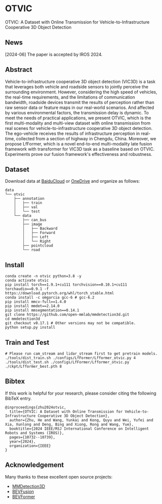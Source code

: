 # OTVIC
OTVIC: A Dataset with Online Transmission for Vehicle-to-Infrastructure Cooperative 3D Object Detection

## News
[2024-06] The paper is accepted by IROS 2024.

## Abstract
Vehicle-to-infrastructure cooperative 3D object detection (VIC3D) is a task that leverages both vehicle and roadside sensors to jointly perceive the surrounding environment. However, considering the high speed of vehicles, the real-time requirements, and the limitations of communication bandwidth, roadside devices transmit the results of perception rather than raw sensor data or feature maps in our real-world scenarios. And affected by various environmental factors, the transmission delay is dynamic. To meet the needs of practical applications, we present OTVIC, which is the first multi-modality and multi-view dataset with online transmission from real scenes for vehicle-to-infrastructure cooperative 3D object detection. The ego-vehicle receives the results of infrastructure perception in real-time, collected from a section of highway in Chengdu, China. Moreover, we propose LfFormer, which is a novel end-to-end multi-modality late fusion framework with transformer for VIC3D task as a baseline based on OTVIC. Experiments prove our fusion framework's effectiveness and robustness.

## Dataset
Download data at [BaiduCloud](https://pan.baidu.com/s/1WrTgJ7wFccfszt15FJwsNA?pwd=f4in) or [OneDrive](https://zjueducn-my.sharepoint.com/:f:/g/personal/zhu_he_zju_edu_cn/Eh9Os8y64hhEqkkGICLTJ9sBKXHWpo39NJ6tg3JArU7AIQ) and organize as follows:
```
data
└── otvic
    ├── annotation
    │   ├── train
    │   ├── val
    │   └── test
    └── data
        ├── can_bus
        ├── image
        │   ├── Backward
        │   ├── Forward
        │   ├── Left
        │   └── Right
        ├── pointcloud
        └── road
```
## Install
```
conda create -n otvic python=3.8 -y
conda activate otvic
pip install torch==1.9.1+cu111 torchvision==0.10.1+cu111 torchaudio==0.9.1 -f https://download.pytorch.org/whl/torch_stable.html
conda install -c omgarcia gcc-6 # gcc-6.2
pip install mmcv-full==1.4.0
pip install mmdet==2.14.0
pip install mmsegmentation==0.14.1
git clone https://github.com/open-mmlab/mmdetection3d.git
cd mmdetection3d
git checkout v0.17.1 # Other versions may not be compatible.
python setup.py install
```

## Train and Test
```
# Please run cam_stream and lidar_stream first to get pretrain models.
./tools/dist_train.sh ./configs/LfFormer/Lfformer_otvic.py 4
./tools/dist_test.sh ./configs/LfFormer/Lfformer_otvic.py ./ckpt/Lfformer_best.pth 8
```

## Bibtex
If this work is helpful for your research, please consider citing the following BibTeX entry.
```
@inproceedings{zhu2024otvic,
  title={OTVIC: A Dataset with Online Transmission for Vehicle-to-Infrastructure Cooperative 3D Object Detection},
  author={Zhu, He and Wang, Yunkai and Kong, Quyu and Wei, Yufei and Xia, Xunlong and Deng, Bing and Xiong, Rong and Wang, Yue},
  booktitle={2024 IEEE/RSJ International Conference on Intelligent Robots and Systems (IROS)},
  pages={10732--10739},
  year={2024},
  organization={IEEE}
}
```

## Acknowledgement
Many thanks to these excellent open source projects:
 - [MMDetection3D](https://github.com/open-mmlab/mmdetection3d)
 - [BEVFusion](https://github.com/ADLab-AutoDrive/BEVFusion)
 - [BEVFormer](https://github.com/fundamentalvision/BEVFormer)
